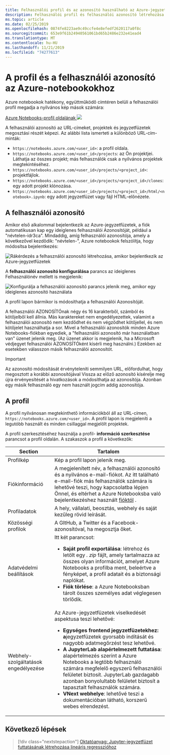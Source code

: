 ```yaml
---
title: Felhasználói profil és az azonosító használható az Azure-jegyzetfüzetek használata
description: Felhasználói profil és felhasználói azonosító létrehozása és kezelése Azure Notebooks használatával, amely a megosztott jegyzetfüzetek URL-címének részévé válik.
ms.topic: article
ms.date: 02/25/2019
ms.openlocfilehash: 0874fe8223ae9c49ccfe4e8efedf2620117a0f8c
ms.sourcegitcommit: 653e9f61b24940561061bd65b2486e232e41ead4
ms.translationtype: MT
ms.contentlocale: hu-HU
ms.lasthandoff: 11/21/2019
ms.locfileid: "74277613"
---
```

# <a name="your-profile-and-user-id-for-azure-notebooks"></a>A profil és a felhasználói azonosító az Azure-notebookokhoz

Azure notebookok hatékony, együttműködő címtéren belüli a felhasználói profil megadja a nyilvános kép mások számára:

[Azure Notebooks-profil oldalának ![](media/accounts/profile-page.png)](media/accounts/profile-page.png#lightbox)

A felhasználói azonosító az URL-címeket, projektek és jegyzetfüzetek megosztási részét képezi. Az alábbi lista ismerteti a különböző URL-cím-minták:

- `https://notebooks.azure.com/<user_id>`: a profil oldala.
- `https://notebooks.azure.com/<user_id>/projects`: az Ön projektjei. Láthatja az összes projekt; más felhasználók csak a nyilvános projektek megtekintéséhez.
- `https://notebooks.azure.com/<user_id>/projects/<project_id>`: projektfájlok.
- `https://notebooks.azure.com/<user_id>/projects/<project_id>/clones`: egy adott projekt klónozása.
- `https://notebooks.azure.com/<user_id>/projects/<project_id>/html/<notebook>.ipynb`: egy adott jegyzetfüzet vagy fájl HTML-előnézete.

## <a name="your-user-id"></a>A felhasználói azonosító

Amikor első alkalommal bejelentkezik az Azure-jegyzetfüzetek, a fiók automatikusan kap egy ideiglenes felhasználói Azonosítóját, például a "névtelen-idr3ca". Mindaddig, amíg felhasználói azonosítója, amely a következővel kezdődik: "névtelen-", Azure notebookok felszólítja, hogy módosítsa bejelentkezés:

![Rákérdezés a felhasználói azonosító létrehozása, amikor bejelentkezik az Azure-jegyzetfüzetek](media/accounts/create-user-id.png)

A **felhasználói azonosító konfigurálása** parancs az ideiglenes Felhasználónév mellett is megjelenik:

![Konfigurálja a felhasználói azonosító parancs jelenik meg, amikor egy ideiglenes azonosító használata](media/accounts/configure-user-id-command.png)

A profil lapon bármikor is módosíthatja a felhasználói Azonosítóját.

A felhasználói AZONOSÍTÓnak négy és 16 karakterből, számból és kötőjelből kell állnia. Más karaktereket nem engedélyezettek, valamint a felhasználói azonosító nem kezdődhet és nem végződhet kötőjellel, és nem kötőjelet használhatja a sor. Mivel a felhasználói azonosítók minden Azure Notebooks-fiókban egyediek, a "felhasználói azonosító már használatban van" üzenet jelenik meg. (Az üzenet akkor is megjelenik, ha a Microsoft védjegyet felhasználói AZONOSÍTÓként kísérli meg használni.) Ezekben az esetekben válasszon másik felhasználói azonosítót.

> [!Important]
> Az azonosító módosítását érvényteleníti semmilyen URL, előfordulhat, hogy megosztott a korábbi azonosítójával Vissza az előző azonosító kísérelje meg újra érvényesítését a hivatkozások a módosíthatja az azonosítója. Azonban egy másik felhasználó egy nem használt jogcím addig azonosítója.

## <a name="your-profile"></a>A profil

A profil nyilvánosan megtekinthető információkból áll az URL-címen, `https://notebooks.azure.com/<user_id>`. A profil lapon is megjeleníti a legutóbb használt és minden csillaggal megjelölt projektek.

A profil szerkesztéséhez használja a profil- **információ szerkesztése** parancsot a profil oldalán. A szakaszok a profil a következők:

| Section | Tartalom |
| --- | --- |
| Profilkép | Kép a profil lapon jelenik meg. |
| Fiókinformáció | A megjelenített név, a felhasználói azonosító és a nyilvános e-mail-fiókot. Az itt található e-mail-fiók más felhasználók számára is lehetővé teszi, hogy kapcsolatba lépjen Önnel, és eltérhet a Azure Notebooksba való bejelentkezéshez használt [fióktól](azure-notebooks-user-account.md) . |
| Profiladatok | A hely, vállalati, beosztás, webhely és saját kezűleg rövid leírását. |
| Közösségi profilok | A GItHub, a Twitter és a Facebook-azonosítóval, ha megosztja őket. |
| Adatvédelmi beállítások | Itt két parancsot:<ul><li>**Saját profil exportálása**: létrehoz és letölt egy *. zip* fájlt, amely tartalmazza az összes olyan információt, amelyet Azure Notebooks a profilba ment, beleértve a fényképet, a profil adatait és a biztonsági naplókat.</li><li>**Fiók törlése**: a Azure Notebooksban tárolt összes személyes adat véglegesen törlődik.</li></ul> |
| Webhely-szolgáltatások engedélyezése | Az Azure-jegyzetfüzetek viselkedését aspektusa teszi lehetővé:<ul><li>**Egységes frontend jegyzetfüzetekhez: a**jegyzetfüzetek gyorsabb indítását és nagyobb adatmegőrzést tesz lehetővé.</li><li>**A JupyterLab alapértelmezett futtatása**: alapértelmezés szerint a Azure Notebooks a legtöbb felhasználó számára megfelelő egyszerű felhasználói felületet biztosít. JupyterLab gazdagabb azonban bonyolultabb felületet biztosít a tapasztalt felhasználók számára.</li><li>**VNext webhelye**: lehetővé teszi a dokumentációban látható, korszerű webes elrendezést.</li></ul> |

## <a name="next-steps"></a>Következő lépések  

> [!div class="nextstepaction"]
> [Oktatóanyag: Jupyter-jegyzetfüzet futtatásának létrehozása lineáris regresszióhoz](tutorial-create-run-jupyter-notebook.md)

